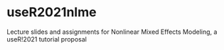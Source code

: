 # useR2021nlme
Lecture slides and assignments for Nonlinear Mixed Effects Modeling, a useR!2021 tutorial proposal
